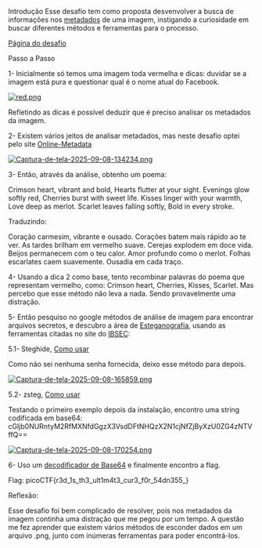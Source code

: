 Introdução
Esse desafio tem como proposta desvenvolver a busca de informações nos [metadados](https://www.ibm.com/br-pt/think/topics/metadata) de uma imagem, instigando a curiosidade em buscar diferentes métodos e 
ferramentas para o processo.

[Página do desafio](https://play.picoctf.org/practice/challenge/460)

Passo a Passo

1- Inicialmente só temos uma imagem toda vermelha e dicas: duvidar se a imagem está pura e questionar qual é o nome atual do Facebook.

[![red.png](https://i.postimg.cc/8zG5ktD4/red.png)](https://postimg.cc/0btxcGzK)

Refletindo as dicas é possível deduzir que é preciso analisar os metadados da imagem.

2- Existem vários jeitos de analisar metadados, mas neste desafio optei pelo site [Online-Metadata](https://online-metadata.com/pt)

[![Captura-de-tela-2025-09-08-134234.png](https://i.postimg.cc/FzFpQjzH/Captura-de-tela-2025-09-08-134234.png)](https://postimg.cc/G8NGFTvW)


3- Então, através da análise, obtenho um poema:

Crimson heart, vibrant and bold,
Hearts flutter at your sight.
Evenings glow softly red,
Cherries burst with sweet life.
Kisses linger with your warmth,
Love deep as merlot.
Scarlet leaves falling softly,
Bold in every stroke.

Traduzindo:

Coração carmesim, vibrante e ousado.
Corações batem mais rápido ao te ver.
As tardes brilham em vermelho suave.
Cerejas explodem em doce vida.
Beijos permanecem com o teu calor.
Amor profundo como o merlot.
Folhas escarlates caem suavemente.
Ousadia em cada traço.

4- Usando a dica 2 como base, tento recombinar palavras do poema que representam vermelho, como: Crimson heart, Cherries, Kisses, Scarlet.
Mas percebo que esse método não leva a nada. Sendo provavelmente uma distração.

5- Então pesquiso no google métodos de análise de imagem para encontrar arquivos secretos, e descubro a área de [Esteganografia](https://www.kaspersky.com.br/resource-center/definitions/what-is-steganography),
usando as ferramentas citadas no site do [IBSEC](https://ibsec.com.br/10-ferramentas-stegano-uteis-para-ctf/#:~:text=Esteganografia%20%C3%A9%20uma%20t%C3%A9cnica%20de,%2C%20mp3%2C%20wav%2C%20etc.):

5.1- Steghide, [Como usar](https://medium.com/the-kickstarter/steganography-on-kali-using-steghide-7dfd3293f3fa)

Como não sei nenhuma senha fornecida, deixo esse método para depois.

[![Captura-de-tela-2025-09-08-165859.png](https://i.postimg.cc/8C28SdFG/Captura-de-tela-2025-09-08-165859.png)](https://postimg.cc/yJyphZXp)

5.2- zsteg, [Como usar](https://github.com/zed-0xff/zsteg)

Testando o primeiro exemplo depois da instalação, encontro uma string codificada em base64:
cGljb0NURntyM2RfMXNfdGgzX3VsdDFtNHQzX2N1cjNfZjByXzU0ZG4zNTVffQ==

[![Captura-de-tela-2025-09-08-170254.png](https://i.postimg.cc/qgVg66ZH/Captura-de-tela-2025-09-08-170254.png)](https://postimg.cc/0Kn9LjsV)

6- Uso um [decodificador de Base64](https://www.base64decode.org/pt/) e finalmente encontro a flag.

Flag: picoCTF{r3d_1s_th3_ult1m4t3_cur3_f0r_54dn355_}



Reflexão:

Esse desafio foi bem complicado de resolver, pois nos metadados da imagem continha uma distração que me pegou por um tempo.
A questão me fez aprender que existem vários métodos de esconder dados em um arquivo .png, junto com inúmeras ferramentas para poder encontrá-los.










